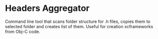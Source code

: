 # Headers Aggregator

Command line tool that scans folder structure for .h files, copies them to selected folder and creates list of them. Useful for creation xcframeworks from Obj-C code.
